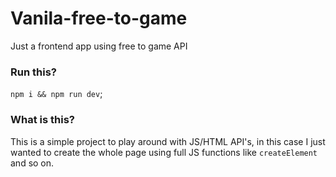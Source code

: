 # Vanila-free-to-game
Just a frontend app using free to game API

### Run this?

`npm i && npm run dev`;

### What is this?

This is a simple project to play around with JS/HTML API's, in this case I just wanted to create the whole page using full JS functions like `createElement` and so on.
